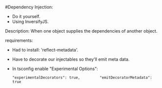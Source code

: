 #Dependency Injection:

- Do it yourself.
- Using InversifyJS.
 
 Description: When one object supplies the dependencies of another object.
 
 requirements:
 - Had to install: 'reflect-metadata'.
 - Have to decorate our injectables so they'll emit meta data.
 - In tsconfig enable "Experimental Options":
 
      `"experimentalDecorators": true,        
      "emitDecoratorMetadata": true`

